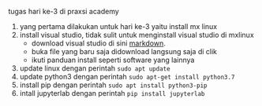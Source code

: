 tugas hari ke-3 di praxsi academy
1. yang pertama dilakukan untuk hari ke-3 yaitu install mx linux
2. install visual studio, tidak sulit untuk menginstall visual studio di mxlinux
    * download visual studio di sini [markdown](https://visualstudio.microsoft.com/downloads/).
    * buka file yang baru saja didownload langsung saja di clik
    * ikuti panduan install seperti software yang lainnya
3. update linux dengan perintah `sudo apt update`
4. update python3 dengan perintah `sudo apt-get install python3.7`
5. install pip dengan perintah `sudo apt install python3-pip`
6. intall jupyterlab dengan perintah `pip install jupyterlab`
